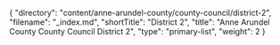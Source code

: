 {
  "directory": "content/anne-arundel-county/county-council/district-2",
  "filename": "_index.md",
  "shortTitle": "District 2",
  "title": "Anne Arundel County County Council District 2",
  "type": "primary-list",
  "weight": 2
}
